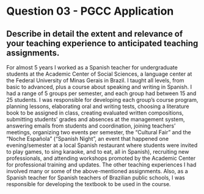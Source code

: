 # Question 03 - PGCC Application

## Describe in detail the extent and relevance of your teaching experience to anticipated teaching assignments.

For almost 5 years I worked as a Spanish teacher for undergraduate students at the Academic Center of Social Sciences, a language center at the Federal University of Minas Gerais in Brazil. I taught all levels, from basic to advanced, plus a course about speaking and writing in Spanish. I had a range of 5 groups per semester, and each group had between 15 and 25 students. I was responsible for developing each group’s course program, planning lessons, elaborating oral and writing tests, choosing a literature book to be assigned in class, creating evaluated written compositions, submitting students’ grades and absences at the management system, answering emails from students and coordination, joining teachers’ meetings, organizing two events per semester, the “Cultural Fair” and the “Noche Española” (“Spanish Night”, an event that happened one evening/semester at a local Spanish restaurant where students were invited to play games, to sing karaoke, and to eat, all in Spanish), recruiting new professionals, and attending workshops promoted by the Academic Center for professional training and updates. 
The other teaching experiences I had involved many or some of the above-mentioned assignments. Also, as a Spanish teacher for Spanish teachers of Brazilian public schools, I was responsible for developing the textbook to be used in the course. 
